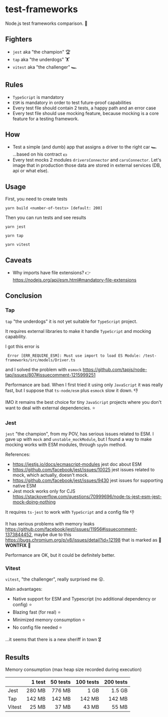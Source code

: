 # test-frameworks

Node.js test frameworks comparison. 🧪

## Fighters
- `jest` aka "the champion" 🏆
- `tap` aka "the underdogs" 🏋️
- `vitest` aka "the challenger" 🏎️

## Rules
- `TypeScript` is mandatory
- `ESM` is mandatory in order to test future-proof capabilities
- Every test file should contain 2 tests, a happy path and an error case
- Every test file should use mocking feature, because mocking is a core feature for a testing framework.

## How
- Test a simple (and dumb) app that assigns a driver to the right car 🏎 ...based on his contract 💵️
- Every test mocks 2 modules `driversConnector` and `carsConnector`. Let's image that in production those data are stored in external services (DB, api or what else).

## Usage
First, you need to create tests

```shell
yarn build <number-of-tests> [default: 200]
```

Then you can run tests and see results
```shell
yarn jest
```
```shell
yarn tap
```
```shell
yarn vitest
```

## Caveats
- Why imports have file extensions? 👉https://nodejs.org/api/esm.html#mandatory-file-extensions

## Conclusion
### Tap
`tap` "the underdogs" it is not yet suitable for `TypeScript` project.

It requires external libraries to make it handle `TypeScript` and mocking capability.

I got this error is
```shell
 Error [ERR_REQUIRE_ESM]: Must use import to load ES Module: /test-frameworks/src/models/Driver.ts
```
and I solved the problem with `esmock` https://github.com/tapjs/node-tap/issues/807#issuecomment-1215999251

Performance are bad. When I first tried it using only `JavaScript` it was really fast, but I suppose that `ts-node/esm` plus `esmock` slow it down. 👎

IMO it remains the best choice for tiny `JavaScript` projects where you don't want to deal with external dependencies. ⭐️

### Jest
`jest` "the champion", from my POV, has serious issues related to ESM.
I gave up with `mock` and `unstable_mockModule`, but I found a way to make mocking works with ESM modules, through `spyOn` method.

References:
- https://jestjs.io/docs/ecmascript-modules jest doc about ESM
- https://github.com/facebook/jest/issues/10025 jest issues related to mock, which actually, doesn't mock.
- https://github.com/facebook/jest/issues/9430 jest issues for supporting native ESM
- Jest mock works only for CJS https://stackoverflow.com/questions/70999696/node-ts-jest-esm-jest-mock-doing-nothing

It requires `ts-jest` to work with `TypeScript` and a config file 👎

It has serious problems with memory leaks https://github.com/facebook/jest/issues/11956#issuecomment-1373844452,
maybe due to this https://bugs.chromium.org/p/v8/issues/detail?id=12198 that is marked as 🚨 **WONTFIX** 🚨

Performance are OK, but it could be definitely better.

### Vitest
`vitest`, "the challenger", really surprised me 😮. 

Main advantages:

- Native support for ESM and Typescript (no additional dependency or config) ⭐️
- Blazing fast (for real) ⭐️
- Minimized memory consumption ⭐️
- No config file needed ⭐️

...it seems that there is a new sheriff in town 🎖️


## Results

Memory consumption (max heap size recorded during execution) 

|        | 1 test | 50 tests | 100 tests | 200 tests |
|--------|-------:|---------:|----------:|----------:|
| Jest   | 280 MB |   776 MB |      1 GB |    1.5 GB |
| Tap    | 142 MB |   142 MB |    142 MB |    142 MB |
| Vitest |  25 MB |    37 MB |     43 MB |     55 MB |
